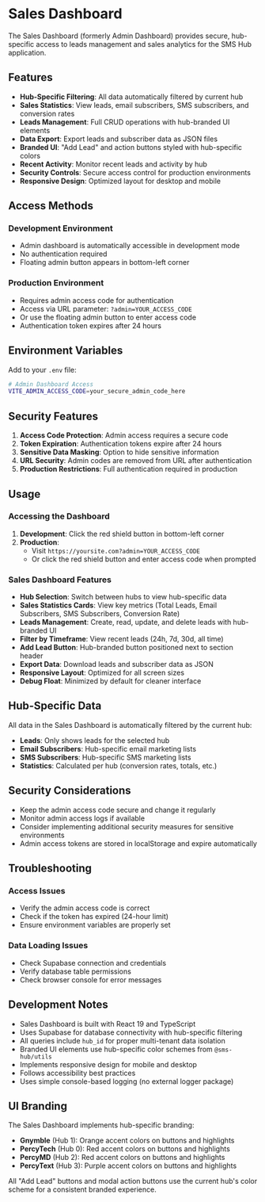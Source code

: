 # Sales Dashboard

The Sales Dashboard (formerly Admin Dashboard) provides secure, hub-specific access to leads management and sales analytics for the SMS Hub application.

## Features

- **Hub-Specific Filtering**: All data automatically filtered by current hub
- **Sales Statistics**: View leads, email subscribers, SMS subscribers, and conversion rates
- **Leads Management**: Full CRUD operations with hub-branded UI elements
- **Data Export**: Export leads and subscriber data as JSON files
- **Branded UI**: "Add Lead" and action buttons styled with hub-specific colors
- **Recent Activity**: Monitor recent leads and activity by hub
- **Security Controls**: Secure access control for production environments
- **Responsive Design**: Optimized layout for desktop and mobile

## Access Methods

### Development Environment

- Admin dashboard is automatically accessible in development mode
- No authentication required
- Floating admin button appears in bottom-left corner

### Production Environment

- Requires admin access code for authentication
- Access via URL parameter: `?admin=YOUR_ACCESS_CODE`
- Or use the floating admin button to enter access code
- Authentication token expires after 24 hours

## Environment Variables

Add to your `.env` file:

```bash
# Admin Dashboard Access
VITE_ADMIN_ACCESS_CODE=your_secure_admin_code_here
```

## Security Features

1. **Access Code Protection**: Admin access requires a secure code
2. **Token Expiration**: Authentication tokens expire after 24 hours
3. **Sensitive Data Masking**: Option to hide sensitive information
4. **URL Security**: Admin codes are removed from URL after authentication
5. **Production Restrictions**: Full authentication required in production

## Usage

### Accessing the Dashboard

1. **Development**: Click the red shield button in bottom-left corner
2. **Production**:
   - Visit `https://yoursite.com?admin=YOUR_ACCESS_CODE`
   - Or click the red shield button and enter access code when prompted

### Sales Dashboard Features

- **Hub Selection**: Switch between hubs to view hub-specific data
- **Sales Statistics Cards**: View key metrics (Total Leads, Email Subscribers, SMS Subscribers, Conversion Rate)
- **Leads Management**: Create, read, update, and delete leads with hub-branded UI
- **Filter by Timeframe**: View recent leads (24h, 7d, 30d, all time)
- **Add Lead Button**: Hub-branded button positioned next to section header
- **Export Data**: Download leads and subscriber data as JSON
- **Responsive Layout**: Optimized for all screen sizes
- **Debug Float**: Minimized by default for cleaner interface

## Hub-Specific Data

All data in the Sales Dashboard is automatically filtered by the current hub:

- **Leads**: Only shows leads for the selected hub
- **Email Subscribers**: Hub-specific email marketing lists
- **SMS Subscribers**: Hub-specific SMS marketing lists
- **Statistics**: Calculated per hub (conversion rates, totals, etc.)

## Security Considerations

- Keep the admin access code secure and change it regularly
- Monitor admin access logs if available
- Consider implementing additional security measures for sensitive environments
- Admin access tokens are stored in localStorage and expire automatically

## Troubleshooting

### Access Issues

- Verify the admin access code is correct
- Check if the token has expired (24-hour limit)
- Ensure environment variables are properly set

### Data Loading Issues

- Check Supabase connection and credentials
- Verify database table permissions
- Check browser console for error messages

## Development Notes

- Sales Dashboard is built with React 19 and TypeScript
- Uses Supabase for database connectivity with hub-specific filtering
- All queries include `hub_id` for proper multi-tenant data isolation
- Branded UI elements use hub-specific color schemes from `@sms-hub/utils`
- Implements responsive design for mobile and desktop
- Follows accessibility best practices
- Uses simple console-based logging (no external logger package)

## UI Branding

The Sales Dashboard implements hub-specific branding:

- **Gnymble** (Hub 1): Orange accent colors on buttons and highlights
- **PercyTech** (Hub 0): Red accent colors on buttons and highlights
- **PercyMD** (Hub 2): Red accent colors on buttons and highlights
- **PercyText** (Hub 3): Purple accent colors on buttons and highlights

All "Add Lead" buttons and modal action buttons use the current hub's color scheme for a consistent branded experience.
